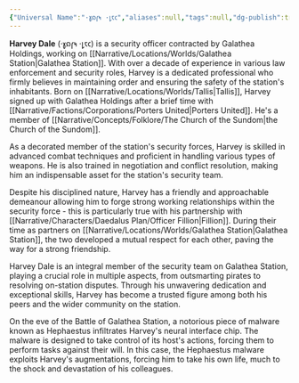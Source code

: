 ```yaml
---
{"Universal Name":"·𐑣𐑸𐑝𐑰 ·𐑛𐑱𐑤","aliases":null,"tags":null,"dg-publish":true,"Role":"Dreamer","Species":"Tallisite","Gender":"Cis Man","permalink":"/narrative/characters/daedalus-plan/harvey-dale/","dgPassFrontmatter":true}
---
```


**Harvey Dale** (·𐑣𐑸𐑝𐑰 ·𐑛𐑱𐑤) is a security officer contracted by Galathea Holdings, working on [[Narrative/Locations/Worlds/Galathea Station\|Galathea Station]]. With over a decade of experience in various law enforcement and security roles, Harvey is a dedicated professional who firmly believes in maintaining order and ensuring the safety of the station's inhabitants. Born on [[Narrative/Locations/Worlds/Tallis\|Tallis]], Harvey signed up with Galathea Holdings after a brief time with [[Narrative/Factions/Corporations/Porters United\|Porters United]]. He's a member of [[Narrative/Concepts/Folklore/The Church of the Sundom\|the Church of the Sundom]].

As a decorated member of the station's security forces, Harvey is skilled in advanced combat techniques and proficient in handling various types of weapons. He is also trained in negotiation and conflict resolution, making him an indispensable asset for the station's security team.

Despite his disciplined nature, Harvey has a friendly and approachable demeanour allowing him to forge strong working relationships within the security force - this is particularly true with his partnership with [[Narrative/Characters/Daedalus Plan/Officer Fillion\|Fillion]]. During their time as partners on [[Narrative/Locations/Worlds/Galathea Station\|Galathea Station]], the two developed a mutual respect for each other, paving the way for a strong friendship.

Harvey Dale is an integral member of the security team on Galathea Station, playing a crucial role in multiple aspects, from outsmarting pirates to resolving on-station disputes. Through his unwavering dedication and exceptional skills, Harvey has become a trusted figure among both his peers and the wider community on the station.

On the eve of the Battle of Galathea Station, a notorious piece of malware known as Hephaestus infiltrates Harvey's neural interface chip. The malware is designed to take control of its host's actions, forcing them to perform tasks against their will. In this case, the Hephaestus malware exploits Harvey's augmentations, forcing him to take his own life, much to the shock and devastation of his colleagues.